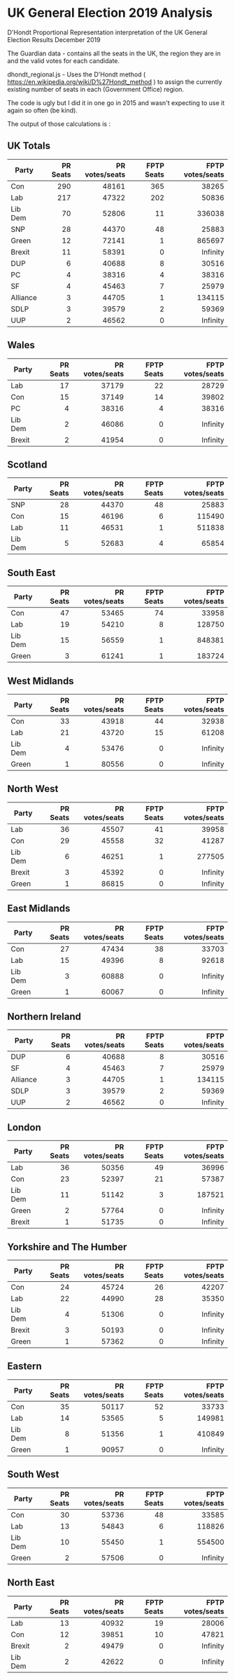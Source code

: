 # UK General Election 2019 Analysis
D'Hondt Proportional Representation interpretation of the UK General Election Results December 2019

The Guardian data - contains all the seats in the UK, the region they are in and the valid votes for each candidate.

dhondt_regional.js - Uses the D'Hondt method ( https://en.wikipedia.org/wiki/D%27Hondt_method ) to assign the currently existing number of seats in each (Government Office) region.

The code is ugly but I did it in one go in 2015 and wasn't expecting to use it again so often (be kind).

The output of those calculations is :
## UK Totals

| Party | PR Seats | PR votes/seats | FPTP Seats | FPTP votes/seats |
| ------------- | -------------:| -------------:| -------------:|-------------:|
| Con| 290| 48161| 365| 38265 |
| Lab| 217| 47322| 202| 50836 |
| Lib Dem| 70| 52806| 11| 336038 |
| SNP| 28| 44370| 48| 25883 |
| Green| 12| 72141| 1| 865697 |
| Brexit| 11| 58391| 0| Infinity |
| DUP| 6| 40688| 8| 30516 |
| PC| 4| 38316| 4| 38316 |
| SF| 4| 45463| 7| 25979 |
| Alliance| 3| 44705| 1| 134115 |
| SDLP| 3| 39579| 2| 59369 |
| UUP| 2| 46562| 0| Infinity |


## Wales

| Party | PR Seats | PR votes/seats | FPTP Seats | FPTP votes/seats |
| ------------- | -------------:| -------------:| -------------:|-------------:|
| Lab| 17| 37179| 22| 28729 |
| Con| 15| 37149| 14| 39802 |
| PC| 4| 38316| 4| 38316 |
| Lib Dem| 2| 46086| 0| Infinity |
| Brexit| 2| 41954| 0| Infinity |


## Scotland

| Party | PR Seats | PR votes/seats | FPTP Seats | FPTP votes/seats |
| ------------- | -------------:| -------------:| -------------:|-------------:|
| SNP| 28| 44370| 48| 25883 |
| Con| 15| 46196| 6| 115490 |
| Lab| 11| 46531| 1| 511838 |
| Lib Dem| 5| 52683| 4| 65854 |


## South East

| Party | PR Seats | PR votes/seats | FPTP Seats | FPTP votes/seats |
| ------------- | -------------:| -------------:| -------------:|-------------:|
| Con| 47| 53465| 74| 33958 |
| Lab| 19| 54210| 8| 128750 |
| Lib Dem| 15| 56559| 1| 848381 |
| Green| 3| 61241| 1| 183724 |


## West Midlands

| Party | PR Seats | PR votes/seats | FPTP Seats | FPTP votes/seats |
| ------------- | -------------:| -------------:| -------------:|-------------:|
| Con| 33| 43918| 44| 32938 |
| Lab| 21| 43720| 15| 61208 |
| Lib Dem| 4| 53476| 0| Infinity |
| Green| 1| 80556| 0| Infinity |


## North West

| Party | PR Seats | PR votes/seats | FPTP Seats | FPTP votes/seats |
| ------------- | -------------:| -------------:| -------------:|-------------:|
| Lab| 36| 45507| 41| 39958 |
| Con| 29| 45558| 32| 41287 |
| Lib Dem| 6| 46251| 1| 277505 |
| Brexit| 3| 45392| 0| Infinity |
| Green| 1| 86815| 0| Infinity |


## East Midlands

| Party | PR Seats | PR votes/seats | FPTP Seats | FPTP votes/seats |
| ------------- | -------------:| -------------:| -------------:|-------------:|
| Con| 27| 47434| 38| 33703 |
| Lab| 15| 49396| 8| 92618 |
| Lib Dem| 3| 60888| 0| Infinity |
| Green| 1| 60067| 0| Infinity |


## Northern Ireland

| Party | PR Seats | PR votes/seats | FPTP Seats | FPTP votes/seats |
| ------------- | -------------:| -------------:| -------------:|-------------:|
| DUP| 6| 40688| 8| 30516 |
| SF| 4| 45463| 7| 25979 |
| Alliance| 3| 44705| 1| 134115 |
| SDLP| 3| 39579| 2| 59369 |
| UUP| 2| 46562| 0| Infinity |


## London

| Party | PR Seats | PR votes/seats | FPTP Seats | FPTP votes/seats |
| ------------- | -------------:| -------------:| -------------:|-------------:|
| Lab| 36| 50356| 49| 36996 |
| Con| 23| 52397| 21| 57387 |
| Lib Dem| 11| 51142| 3| 187521 |
| Green| 2| 57764| 0| Infinity |
| Brexit| 1| 51735| 0| Infinity |


## Yorkshire and The Humber

| Party | PR Seats | PR votes/seats | FPTP Seats | FPTP votes/seats |
| ------------- | -------------:| -------------:| -------------:|-------------:|
| Con| 24| 45724| 26| 42207 |
| Lab| 22| 44990| 28| 35350 |
| Lib Dem| 4| 51306| 0| Infinity |
| Brexit| 3| 50193| 0| Infinity |
| Green| 1| 57362| 0| Infinity |


## Eastern

| Party | PR Seats | PR votes/seats | FPTP Seats | FPTP votes/seats |
| ------------- | -------------:| -------------:| -------------:|-------------:|
| Con| 35| 50117| 52| 33733 |
| Lab| 14| 53565| 5| 149981 |
| Lib Dem| 8| 51356| 1| 410849 |
| Green| 1| 90957| 0| Infinity |


## South West

| Party | PR Seats | PR votes/seats | FPTP Seats | FPTP votes/seats |
| ------------- | -------------:| -------------:| -------------:|-------------:|
| Con| 30| 53736| 48| 33585 |
| Lab| 13| 54843| 6| 118826 |
| Lib Dem| 10| 55450| 1| 554500 |
| Green| 2| 57506| 0| Infinity |


## North East

| Party | PR Seats | PR votes/seats | FPTP Seats | FPTP votes/seats |
| ------------- | -------------:| -------------:| -------------:|-------------:|
| Lab| 13| 40932| 19| 28006 |
| Con| 12| 39851| 10| 47821 |
| Brexit| 2| 49479| 0| Infinity |
| Lib Dem| 2| 42622| 0| Infinity |


